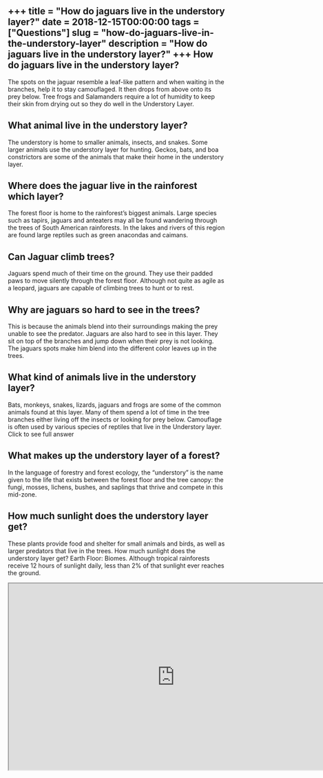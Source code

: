 +++
title = "How do jaguars live in the understory layer?"
date = 2018-12-15T00:00:00
tags = ["Questions"]
slug = "how-do-jaguars-live-in-the-understory-layer"
description = "How do jaguars live in the understory layer?"
+++
How do jaguars live in the understory layer?
--------------------------------------------

The spots on the jaguar resemble a leaf-like pattern and when waiting in the branches, help it to stay camouflaged. It then drops from above onto its prey below. Tree frogs and Salamanders require a lot of humidity to keep their skin from drying out so they do well in the Understory Layer.

What animal live in the understory layer?
-----------------------------------------

The understory is home to smaller animals, insects, and snakes. Some larger animals use the understory layer for hunting. Geckos, bats, and boa constrictors are some of the animals that make their home in the understory layer.

Where does the jaguar live in the rainforest which layer?
---------------------------------------------------------

The forest floor is home to the rainforest’s biggest animals. Large species such as tapirs, jaguars and anteaters may all be found wandering through the trees of South American rainforests. In the lakes and rivers of this region are found large reptiles such as green anacondas and caimans.

Can Jaguar climb trees?
-----------------------

Jaguars spend much of their time on the ground. They use their padded paws to move silently through the forest floor. Although not quite as agile as a leopard, jaguars are capable of climbing trees to hunt or to rest.

Why are jaguars so hard to see in the trees?
--------------------------------------------

This is because the animals blend into their surroundings making the prey unable to see the predator. Jaguars are also hard to see in this layer. They sit on top of the branches and jump down when their prey is not looking. The jaguars spots make him blend into the different color leaves up in the trees.

What kind of animals live in the understory layer?
--------------------------------------------------

Bats, monkeys, snakes, lizards, jaguars and frogs are some of the common animals found at this layer. Many of them spend a lot of time in the tree branches either living off the insects or looking for prey below. Camouflage is often used by various species of reptiles that live in the Understory layer. Click to see full answer

What makes up the understory layer of a forest?
-----------------------------------------------

In the language of forestry and forest ecology, the “understory” is the name given to the life that exists between the forest floor and the tree canopy: the fungi, mosses, lichens, bushes, and saplings that thrive and compete in this mid-zone.

How much sunlight does the understory layer get?
------------------------------------------------

These plants provide food and shelter for small animals and birds, as well as larger predators that live in the trees. How much sunlight does the understory layer get? Earth Floor: Biomes. Although tropical rainforests receive 12 hours of sunlight daily, less than 2% of that sunlight ever reaches the ground.

<iframe allow="accelerometer; autoplay; clipboard-write; encrypted-media; gyroscope; picture-in-picture" allowfullscreen="" class="__youtube_prefs__  epyt-is-override  no-lazyload" data-no-lazy="1" data-origheight="433" data-origwidth="770" data-skipgform_ajax_framebjll="" height="433" id="_ytid_39390" loading="lazy" src="https://www.youtube.com/embed/1IyX0OTn-TA?enablejsapi=1&autoplay=0&cc_load_policy=0&cc_lang_pref=&iv_load_policy=1&loop=0&modestbranding=0&rel=1&fs=1&playsinline=0&autohide=2&theme=dark&color=red&controls=1&" title="YouTube player" width="770"></iframe>
